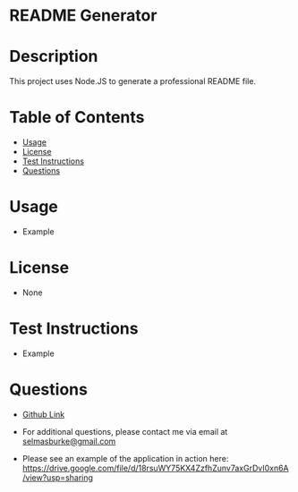 # README Generator 
  # Description 
  This project uses Node.JS to generate a professional README file. 
  
  # Table of Contents
  * [Usage](#usage)  
  * [License](#license)
  * [Test Instructions](#test)
  * [Questions](#questions)
  
  # Usage
  * Example 
  # License
  * None 
  # Test Instructions
  * Example 
  # Questions
  * [Github Link](https://github.com/selburke)
  * For additional questions, please contact me via email at selmasburke@gmail.com

  * Please see an example of the application in action here: https://drive.google.com/file/d/18rsuWY75KX4ZzfhZunv7axGrDvI0xn6A/view?usp=sharing
 

